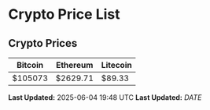 # Crypto Price List

## Crypto Prices
| Bitcoin | Ethereum | Litecoin |
| ------- | -------- | -------- |
| $105073 | $2629.71 | $89.33 |
**Last Updated:** 2025-06-04 19:48 UTC
**Last Updated:** $DATE$

